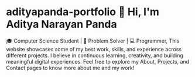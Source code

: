 # adityapanda-portfolio 👋 Hi, I'm Aditya Narayan Panda
🎓 Computer Science Student | 🧠 Problem Solver | 💻 Programmer,
This website showcases some of my best work, skills, and experience across different projects. I believe in continuous learning, creativity, and building meaningful digital experiences. Feel free to explore my About, Projects, and Contact pages to know more about me and my work!

